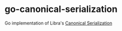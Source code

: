 # go-canonical-serialization
Go implementation of Libra's [Canonical Serialization](https://github.com/libra/libra)
